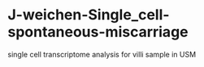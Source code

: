 # J-weichen-Single_cell-spontaneous-miscarriage
single cell transcriptome analysis  for villi sample in USM
